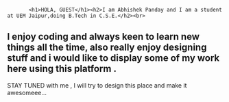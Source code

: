            <h1>HOLA, GUEST</h1><h2>I am Abhishek Panday and I am a student at UEM Jaipur,doing B.Tech in C.S.E.</h2><br>
<h2>I enjoy coding and always keen to learn new things all the time,
also really enjoy designing stuff and i would like to display some of my work here using this platform .</h2>
STAY TUNED with me , I will try to design this place and make it awesomeee...
